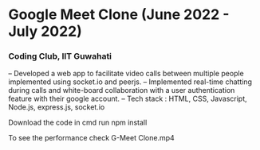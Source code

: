 # Google Meet Clone (June 2022 - July 2022)
### Coding Club, IIT Guwahati
– Developed a web app to facilitate video calls between multiple people implemented using socket.io and peerjs.
– Implemented real-time chatting during calls and white-board collaboration with a user authentication feature with their google account.
– Tech stack : HTML, CSS, Javascript, Node.js, express.js, socket.io

Download the code in cmd run npm install

To see the performance check G-Meet Clone.mp4
